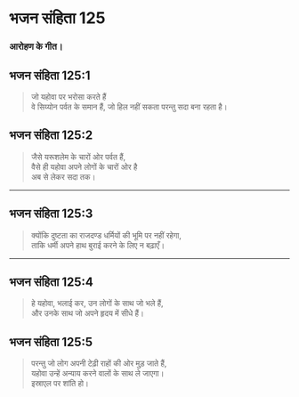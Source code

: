 # भजन संहिता 125

### आरोहण के गीत।

## भजन संहिता 125:1

> जो यहोवा पर भरोसा करते हैं  
> वे सिय्योन पर्वत के समान हैं, जो हिल नहीं सकता परन्तु सदा बना रहता है।

## भजन संहिता 125:2

> जैसे यरूशलेम के चारों ओर पर्वत हैं,  
> वैसे ही यहोवा अपने लोगों के चारों ओर है  
> अब से लेकर सदा तक।

---

## भजन संहिता 125:3

> क्योंकि दुष्टता का राजदण्ड धर्मियों की भूमि पर नहीं रहेगा,  
> ताकि धर्मी अपने हाथ बुराई करने के लिए न बढ़ाएँ।

---

## भजन संहिता 125:4

> हे यहोवा, भलाई कर, उन लोगों के साथ जो भले हैं,  
> और उनके साथ जो अपने हृदय में सीधे हैं।

## भजन संहिता 125:5

> परन्तु जो लोग अपनी टेढ़ी राहों की ओर मुड़ जाते हैं,  
> यहोवा उन्हें अन्याय करने वालों के साथ ले जाएगा।  
> इस्राएल पर शांति हो।
